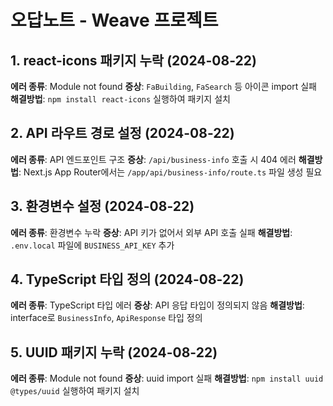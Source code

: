 # 오답노트 - Weave 프로젝트

## 1. react-icons 패키지 누락 (2024-08-22)
**에러 종류**: Module not found 
**증상**: `FaBuilding`, `FaSearch` 등 아이콘 import 실패
**해결방법**: `npm install react-icons` 실행하여 패키지 설치

## 2. API 라우트 경로 설정 (2024-08-22)
**에러 종류**: API 엔드포인트 구조
**증상**: `/api/business-info` 호출 시 404 에러
**해결방법**: Next.js App Router에서는 `/app/api/business-info/route.ts` 파일 생성 필요

## 3. 환경변수 설정 (2024-08-22)
**에러 종류**: 환경변수 누락
**증상**: API 키가 없어서 외부 API 호출 실패
**해결방법**: `.env.local` 파일에 `BUSINESS_API_KEY` 추가

## 4. TypeScript 타입 정의 (2024-08-22)
**에러 종류**: TypeScript 타입 에러
**증상**: API 응답 타입이 정의되지 않음
**해결방법**: interface로 `BusinessInfo`, `ApiResponse` 타입 정의

## 5. UUID 패키지 누락 (2024-08-22)
**에러 종류**: Module not found
**증상**: uuid import 실패
**해결방법**: `npm install uuid @types/uuid` 실행하여 패키지 설치